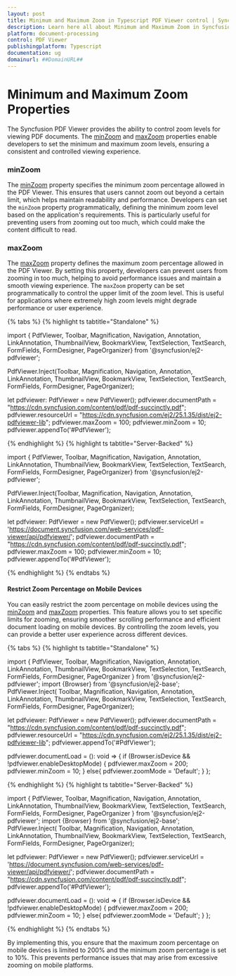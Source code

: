 ```yaml
---
layout: post
title: Minimum and Maximum Zoom in Typescript PDF Viewer control | Syncfusion
description: Learn here all about Minimum and Maximum Zoom in Syncfusion Typescript PDF Viewer control of Syncfusion Essential JS 2 and more.
platform: document-processing
control: PDF Viewer
publishingplatform: Typescript
documentation: ug
domainurl: ##DomainURL##
---
```


# Minimum and Maximum Zoom Properties

The Syncfusion PDF Viewer provides the ability to control zoom levels for viewing PDF documents. The [minZoom](https://ej2.syncfusion.com/documentation/api/pdfviewer/#minzoom) and [maxZoom](https://ej2.syncfusion.com/documentation/api/pdfviewer/#maxzoom) properties enable developers to set the minimum and maximum zoom levels, ensuring a consistent and controlled viewing experience.

### minZoom

The [minZoom](https://ej2.syncfusion.com/documentation/api/pdfviewer/#minzoom) property specifies the minimum zoom percentage allowed in the PDF Viewer. This ensures that users cannot zoom out beyond a certain limit, which helps maintain readability and performance. Developers can set the `minZoom` property programmatically, defining the minimum zoom level based on the application's requirements. This is particularly useful for preventing users from zooming out too much, which could make the content difficult to read.

### maxZoom

The [maxZoom](https://ej2.syncfusion.com/documentation/api/pdfviewer/#maxzoom) property defines the maximum zoom percentage allowed in the PDF Viewer. By setting this property, developers can prevent users from zooming in too much, helping to avoid performance issues and maintain a smooth viewing experience. The `maxZoom` property can be set programmatically to control the upper limit of the zoom level. This is useful for applications where extremely high zoom levels might degrade performance or user experience.

{% tabs %}
{% highlight ts tabtitle="Standalone" %}

import { PdfViewer, Toolbar, Magnification, Navigation, Annotation, LinkAnnotation, ThumbnailView, BookmarkView, TextSelection, TextSearch, FormFields, FormDesigner, PageOrganizer} from '@syncfusion/ej2-pdfviewer';

PdfViewer.Inject(Toolbar, Magnification, Navigation, Annotation, LinkAnnotation, ThumbnailView, BookmarkView, TextSelection, TextSearch, FormFields, FormDesigner, PageOrganizer);

let pdfviewer: PdfViewer = new PdfViewer();
pdfviewer.documentPath = "https://cdn.syncfusion.com/content/pdf/pdf-succinctly.pdf";
pdfviewer.resourceUrl = "https://cdn.syncfusion.com/ej2/25.1.35/dist/ej2-pdfviewer-lib";
pdfviewer.maxZoom = 100;
pdfviewer.minZoom = 10;
pdfviewer.appendTo('#PdfViewer');

{% endhighlight %}
{% highlight ts tabtitle="Server-Backed" %}

import { PdfViewer, Toolbar, Magnification, Navigation, Annotation, LinkAnnotation, ThumbnailView, BookmarkView, TextSelection, TextSearch, FormFields, FormDesigner, PageOrganizer} from '@syncfusion/ej2-pdfviewer';

PdfViewer.Inject(Toolbar, Magnification, Navigation, Annotation, LinkAnnotation, ThumbnailView, BookmarkView, TextSelection, TextSearch, FormFields, FormDesigner, PageOrganizer);

let pdfviewer: PdfViewer = new PdfViewer();
pdfviewer.serviceUrl = 'https://document.syncfusion.com/web-services/pdf-viewer/api/pdfviewer/';
pdfviewer.documentPath = "https://cdn.syncfusion.com/content/pdf/pdf-succinctly.pdf";
pdfviewer.maxZoom = 100;
pdfviewer.minZoom = 10;
pdfviewer.appendTo('#PdfViewer');

{% endhighlight %}
{% endtabs %}

#### Restrict Zoom Percentage on Mobile Devices

You can easily restrict the zoom percentage on mobile devices using the [minZoom](https://ej2.syncfusion.com/documentation/api/pdfviewer/#minzoom) and [maxZoom](https://ej2.syncfusion.com/documentation/api/pdfviewer/#maxzoom) properties. This feature allows you to set specific limits for zooming, ensuring smoother scrolling performance and efficient document loading on mobile devices. By controlling the zoom levels, you can provide a better user experience across different devices.

{% tabs %}
{% highlight ts tabtitle="Standalone" %}

import { PdfViewer, Toolbar, Magnification, Navigation, Annotation,
         LinkAnnotation, ThumbnailView, BookmarkView, TextSelection,
         TextSearch, FormFields, FormDesigner, PageOrganizer } from '@syncfusion/ej2-pdfviewer';
import  {Browser} from '@syncfusion/ej2-base';
PdfViewer.Inject( Toolbar, Magnification, Navigation, Annotation, LinkAnnotation, ThumbnailView,
                  BookmarkView, TextSelection, TextSearch, FormFields, FormDesigner, PageOrganizer);

let pdfviewer: PdfViewer = new PdfViewer();
pdfviewer.documentPath = "https://cdn.syncfusion.com/content/pdf/pdf-succinctly.pdf";
pdfviewer.resourceUrl = "https://cdn.syncfusion.com/ej2/25.1.35/dist/ej2-pdfviewer-lib";
pdfviewer.appendTo('#PdfViewer');

pdfviewer.documentLoad = (): void => {
    if (Browser.isDevice && !pdfviewer.enableDesktopMode) {
        pdfviewer.maxZoom = 200;
        pdfviewer.minZoom = 10;
    }
    else{
        pdfviewer.zoomMode = 'Default';
    }
};

{% endhighlight %}
{% highlight ts tabtitle="Server-Backed" %}

import { PdfViewer, Toolbar, Magnification, Navigation, Annotation,
         LinkAnnotation, ThumbnailView, BookmarkView, TextSelection,
         TextSearch, FormFields, FormDesigner, PageOrganizer } from '@syncfusion/ej2-pdfviewer';
import  {Browser} from '@syncfusion/ej2-base';
PdfViewer.Inject( Toolbar, Magnification, Navigation, Annotation, LinkAnnotation, ThumbnailView,
                  BookmarkView, TextSelection, TextSearch, FormFields, FormDesigner, PageOrganizer);

let pdfviewer: PdfViewer = new PdfViewer();
pdfviewer.serviceUrl = 'https://document.syncfusion.com/web-services/pdf-viewer/api/pdfviewer/';
pdfviewer.documentPath = "https://cdn.syncfusion.com/content/pdf/pdf-succinctly.pdf";
pdfviewer.appendTo('#PdfViewer');

pdfviewer.documentLoad = (): void => {
    if (Browser.isDevice && !pdfviewer.enableDesktopMode) {
        pdfviewer.maxZoom = 200;
        pdfviewer.minZoom = 10;
    }
    else{
        pdfviewer.zoomMode = 'Default';
    }
};

{% endhighlight %}
{% endtabs %}

By implementing this, you ensure that the maximum zoom percentage on mobile devices is limited to 200% and the minimum zoom percentage is set to 10%. This prevents performance issues that may arise from excessive zooming on mobile platforms.